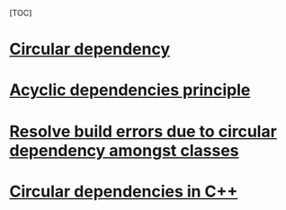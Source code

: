 [TOC]



# [Circular dependency](https://en.wikipedia.org/wiki/Circular_dependency)



# [Acyclic dependencies principle](https://en.wikipedia.org/wiki/Acyclic_dependencies_principle)



# [Resolve build errors due to circular dependency amongst classes](https://stackoverflow.com/questions/625799/resolve-build-errors-due-to-circular-dependency-amongst-classes)



# [Circular dependencies in C++](https://pvigier.github.io/2018/02/09/dependency-graph.html)